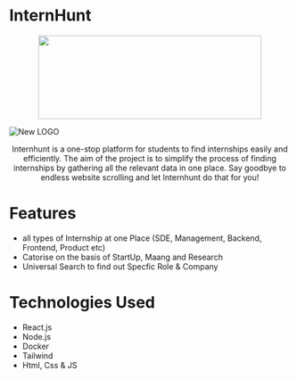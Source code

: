 # InternHunt
<p align="center" >
  <img width="400" height="150" src="https://github.com/hamees-sayed/internhunt/blob/main/client/src/Components/img/Name.png">
</p>

![New LOGO ](https://github.com/hamees-sayed/internhunt/blob/main/client/src/Components/img/yo2/screely-1681547690546.png)


<p align="center">
  Internhunt is a one-stop platform for students to find internships easily and efficiently. The aim of the project is to simplify the process of finding     internships by gathering all the relevant data in one place. Say goodbye to endless website scrolling and let Internhunt do that for you!
</p>

# Features
- all types of Internship at one Place (SDE, Management, Backend, Frontend, Product etc)
- Catorise on the basis of StartUp, Maang and Research
- Universal Search to find out Specfic Role & Company 

# Technologies Used
- React.js
- Node.js
- Docker
- Tailwind
- Html, Css & JS
